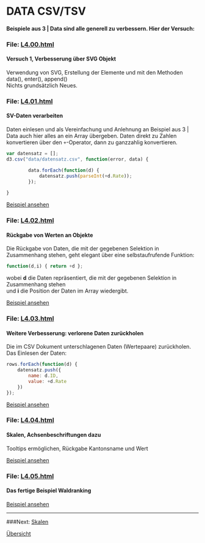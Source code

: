 # DATA CSV/TSV


#### Beispiele aus 3 | Data sind alle generell zu verbessern. Hier der Versuch:



### File: [L4.00.html](L4.00.html)
#### Versuch 1, Verbesserung über SVG Objekt
Verwendung von SVG, Erstellung der Elemente <g> und <rect> mit den Methoden data(), enter(), append()
<br>Nichts grundsätzlich Neues.





### File: [L4.01.html](L4.01.html)
#### SV-Daten verarbeiten
Daten einlesen und als Vereinfachung und Anlehnung an Beispiel aus 3 | Data auch hier alles an ein  Array übergeben. Daten direkt zu Zahlen konvertieren über den `+`-Operator, dann zu ganzzahlig konvertieren.
``` javascript
var datensatz = [];
d3.csv("data/datensatz.csv", function(error, data) {

        data.forEach(function(d) {
            datensatz.push(parseInt(+d.Rate));
        });
        
}
```

[Beispiel ansehen](https://dataviz-hkb.github.io/D3/L4/L4.01.html)
        



### File: [L4.02.html](L4.02.html)
#### Rückgabe von Werten an Objekte
Die Rückgabe von Daten, die mit der gegebenen Selektion in Zusammenhang stehen, geht elegant über eine selbstaufrufende Funktion:
``` javascript
function(d,i) { return +d };
```

wobei __d__ die Daten repräsentiert, die mit der gegebenen Selektion in Zusammenhang stehen
<br>und __i__ die Position der Daten im Array wiedergibt.

[Beispiel ansehen](https://dataviz-hkb.github.io/D3/L4/L4.02.html)



### File: [L4.03.html](L4.03.html)
#### Weitere Verbesserung: verlorene Daten zurückholen
Die im CSV Dokument unterschlagenen Daten (Wertepaare) zurückholen. Das Einlesen der Daten:
``` javascript
rows.forEach(function(d) {
    datensatz.push({
        name: d.ID,
        value: +d.Rate
    })
});
```

[Beispiel ansehen](https://dataviz-hkb.github.io/D3/L4/L4.03.html)



### File: [L4.04.html](L4.04.html)
#### Skalen, Achsenbeschriftungen dazu
Tooltips ermöglichen, Rückgabe Kantonsname und Wert

[Beispiel ansehen](https://dataviz-hkb.github.io/D3/L4/L4.04.html)



### File: [L4.05.html](L4.05.html)
#### Das fertige Beispiel Waldranking
[Beispiel ansehen](https://dataviz-hkb.github.io/D3/L4/L4.05.html)






---


###Next: [Skalen](../L5/)

[Übersicht](../README.md#chapter)
